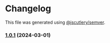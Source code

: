 # Changelog

This file was generated using [@jscutlery/semver](https://github.com/jscutlery/semver).

### [1.0.1](https://github.com/spierala/mini-rx-store/compare/signal-store-1.0.0...signal-store-1.0.1) (2024-03-01)
